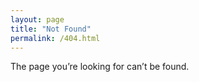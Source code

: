 ```yaml
---
layout: page
title: "Not Found"
permalink: /404.html
---
```


The page you’re looking for can’t be found.

